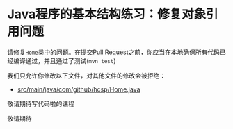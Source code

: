 # Java程序的基本结构练习：修复对象引用问题

请修复[`Home`类](https://github.com/hcsp/fix-method-passing-reference/blob/master/src/main/java/com/github/hcsp/Home.java)中的问题。在提交Pull Request之前，你应当在本地确保所有代码已经编译通过，并且通过了测试(`mvn test`)

我们只允许你修改以下文件，对其他文件的修改会被拒绝：
- [src/main/java/com/github/hcsp/Home.java](https://github.com/hcsp/fix-method-passing-reference/blob/master/src/main/java/com/github/hcsp/Home.java)


敬请期待写代码啦的课程

敬请期待
